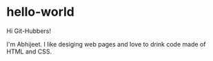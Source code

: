 # hello-world

Hi Git-Hubbers!

I'm Abhijeet. I like desiging web pages and love to drink code made of HTML and CSS.
